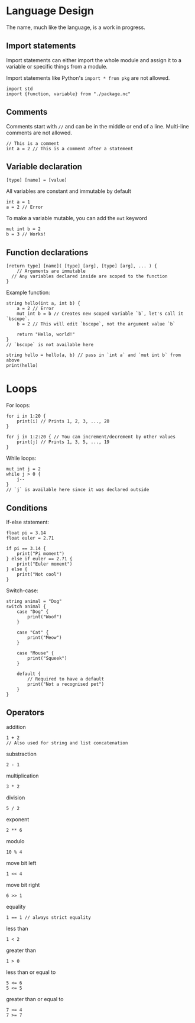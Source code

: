# Language Design

The name, much like the language, is a work in progress.

## Import statements

Import statements can either import the whole module and assign it to a variable or specific things from a module.

Import statements like Python's `import * from pkg` are not allowed.

```
import std
import {function, variable} from "./package.nc"
```

## Comments

Comments start with `//` and can be in the middle or end of a line. Multi-line comments are not allowed.

```
// This is a comment
int a = 2 // This is a comment after a statement
```

## Variable declaration

```
[type] [name] = [value]
```

All variables are constant and immutable by default

```
int a = 1
a = 2 // Error
```

To make a variable mutable, you can add the `mut` keyword

```
mut int b = 2
b = 3 // Works!
```

## Function declarations

```
[return type] [name]( [type] [arg], [type] [arg], ... ) {
	// Arguments are immutable
  // Any variables declared inside are scoped to the function
}
```

Example function:

```
string hello(int a, int b) {
	a = 2 // Error
	mut int b = b // Creates new scoped variable `b`, let's call it `bscope`.
	b = 2 // This will edit `bscope`, not the argument value `b`

	return "Hello, world!"
}
// `bscope` is not available here

string hello = hello(a, b) // pass in `int a` and `mut int b` from above
print(hello)
```

# Loops

For loops:

```
for i in 1:20 {
	print(i) // Prints 1, 2, 3, ..., 20
}

for j in 1:2:20 { // You can increment/decrement by other values
	print(j) // Prints 1, 3, 5, ..., 19
}
```

While loops:

```
mut int j = 2
while j > 0 {
	j--
}
// `j` is available here since it was declared outside
```

## Conditions

If-else statement:

```
float pi = 3.14
float euler = 2.71

if pi == 3.14 {
	print("Pi moment")
} else if euler == 2.71 {
	print("Euler moment")
} else {
	print("Not cool")
}
```

Switch-case:

```
string animal = "Dog"
switch animal {
	case "Dog" {
		print("Woof")
	}

	case "Cat" {
		print("Meow")
	}

	case "Mouse" {
		print("Squeek")
	}

	default {
		// Required to have a default
		print("Not a recognised pet")
	}
}
```

## Operators

addition

```
1 + 2
// Also used for string and list concatenation
```

substraction

```
2 - 1
```

multiplication

```
3 * 2
```

division

```
5 / 2
```

exponent

```
2 ** 6
```

modulo

```
10 % 4
```

move bit left

```
1 << 4
```

move bit right

```
6 >> 1
```

equality

```
1 == 1 // always strict equality
```

less than

```
1 < 2
```

greater than

```
1 > 0
```

less than or equal to

```
5 <= 6
5 <= 5
```

greater than or equal to

```
7 >= 4
7 >= 7
```
